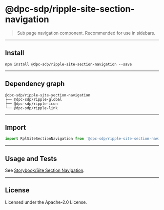 # @dpc-sdp/ripple-site-section-navigation

> Sub page navigation component. Recommended for use in sidebars.

--------------------------------------------------------------------------------

## Install

```shell
npm install @dpc-sdp/ripple-site-section-navigation --save
```

--------------------------------------------------------------------------------

## Dependency graph

```shell
@dpc-sdp/ripple-site-section-navigation
├── @dpc-sdp/ripple-global
├── @dpc-sdp/ripple-icon
└── @dpc-sdp/ripple-link
```

--------------------------------------------------------------------------------

## Import

```js
import RplSiteSectionNavigation from '@dpc-sdp/ripple-site-section-navigation'
```

--------------------------------------------------------------------------------

## Usage and Tests

See [Storybook/Site Section Navigation](https://ripple.sdp.vic.gov.au/?selectedKind=Organisms/SiteSectionNavigation&selectedStory=Site%20Section%20Navigation).

--------------------------------------------------------------------------------

## License

Licensed under the Apache-2.0 License.
